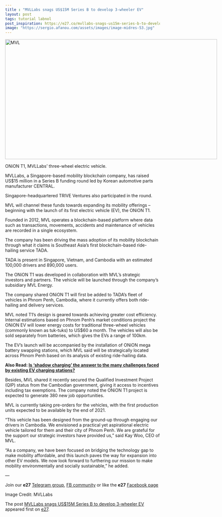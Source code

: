 ```yaml
---
title : "MVLLabs snags US$15M Series B to develop 3-wheeler EV"
layout: post
tags: tutorial labnol
post_inspiration: https://e27.co/mvllabs-snags-us15m-series-b-to-develop-3-wheeler-ev-20210409/
image: "https://sergio.afanou.com/assets/images/image-midres-53.jpg"
---
```


<div id="attachment_413806" style="width: 700px" class="wp-caption aligncenter"><img aria-describedby="caption-attachment-413806" loading="lazy" class="size-full wp-image-413806" src="https://e27.co/wp-content/uploads/2021/04/MVL-1.jpg" alt="MVL " width="690" height="390" /><p id="caption-attachment-413806" class="wp-caption-text">ONiON T1, MVLLabs&#8217; three-wheel electric vehicle.</p></div>
<p>MVLLabs, a Singapore-based mobility blockchain company, has raised US$15 million in a Series B funding round led by Korean automotive parts manufacturer CENTRAL.</p>
<p>Singapore-headquartered TRIVE Ventures also participated in the round.</p>
<p>MVL will channel these funds towards expanding its mobility offerings – beginning with the launch of its first electric vehicle (EV), the ONiON T1.</p>
<p>Founded in 2012, MVL operates a blockchain-based platform where data such as transactions, movements, accidents and maintenance of vehicles are recorded in a single ecosystem.</p>
<p>The company has been driving the mass adoption of its mobility blockchain through what it claims is Southeast Asia’s first blockchain-based ride-hailing service TADA.</p>
<p>TADA is present in Singapore, Vietnam, and Cambodia with an estimated 100,000 drivers and 890,000 users.</p>
<p>The ONiON T1 was developed in collaboration with MVL’s strategic investors and partners. The vehicle will be launched through the company&#8217;s subsidiary MVL Energy.</p>
<p>The company shared ONiON T1 will first be added to TADA’s fleet of vehicles in Phnom Penh, Cambodia, where it currently offers both ride-hailing and delivery services.</p>
<p>MVL noted T1&#8217;s design is geared towards achieving greater cost efficiency. Internal estimations based on Phnom Penh’s market conditions project the ONiON EV will lower energy costs for traditional three-wheel vehicles (commonly known as tuk-tuks) to US$60 a month. The vehicles will also be sold separately from batteries, which gives the EVs a range of 100km.</p>
<p>The EV&#8217;s launch will be accompanied by the installation of ONiON mega battery swapping stations, which MVL said will be strategically located across Phnom Penh based on its analysis of existing ride-hailing data.</p>
<p><strong>Also Read: <a rel="follow" href="https://e27.co/is-shadow-charging-the-answer-to-the-many-challenges-faced-by-existing-ev-charging-stations-20210305/">Is &#8216;shadow charging&#8217; the answer to the many challenges faced by existing EV charging stations?</a></strong></p>
<p>Besides, MVL shared it recently secured the Qualified Investment Project (QIP) status from the Cambodian government, giving it access to incentives including tax exemptions. The company noted the ONiON T1 project is expected to generate 380 new job opportunities.</p>
<p>MVL is currently taking pre-orders for the vehicles, with the first production units expected to be available by the end of 2021.</p>
<p>&#8220;This vehicle has been designed from the ground-up through engaging our drivers in Cambodia. We envisioned a practical yet aspirational electric vehicle tailored for them and their city of Phnom Penh. We are grateful for the support our strategic investors have provided us,&#8221; said Kay Woo, CEO of MVL.</p>
<p>&#8220;As a company, we have been focused on bridging the technology gap to make mobility affordable, and this launch paves the way for expansion into other EV models. We now look forward to furthering our mission to make mobility environmentally and socially sustainable,&#8221; he added.</p>
<p>—</p>
<p data-pm-slice="1 1 []">Join our <strong>e27</strong> <a class="ProsemirrorEditor-link" rel="follow" href="https://t.me/joinchat/HmTbfBcGCZeykhM8NOlQ-g" rel="follow" >Telegram group</a>, <a class="ProsemirrorEditor-link" rel="follow" href="https://www.facebook.com/groups/e27co/permalink/886904662065955/" rel="follow" >FB community</a> or like the <strong>e27</strong> <a class="ProsemirrorEditor-link" rel="follow" href="https://www.facebook.com/e27/?ref=your_pages" rel="follow" >Facebook page</a></p>
<p data-pm-slice="1 1 []">Image Credit: MVLLabs</p>
<p>The post <a rel="nofollow" href="https://e27.co/mvllabs-snags-us15m-series-b-to-develop-3-wheeler-ev-20210409/">MVLLabs snags US$15M Series B to develop 3-wheeler EV</a> appeared first on <a rel="nofollow" href="https://e27.co">e27</a>.</p>
